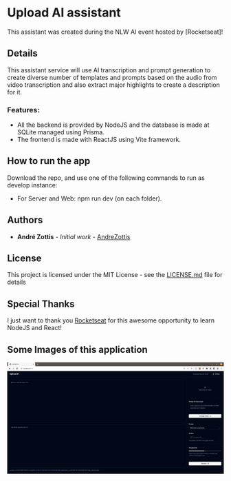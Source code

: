 # Upload AI assistant
This assistant was created during the NLW AI event hosted by [Rocketseat]! 

## Details
This assistant service will use AI transcription and prompt generation to create diverse number of templates and prompts based
on the audio from video transcription and also extract major highlights to create a description for it.

 ### Features:
 - All the backend is provided by NodeJS and the database is made at SQLite managed using Prisma.
 - The frontend is made with ReactJS using Vite framework.
 
 
## How to run the app
Download the repo, and use one of the following commands to run as develop instance:
 - For Server and Web: npm run dev  (on each folder).


## Authors

* **André Zottis** - *Initial work* - [AndreZottis](https://github.com/andrezottis)

## License

This project is licensed under the MIT License - see the [LICENSE.md](LICENSE.md) file for details

## Special Thanks
I just want to thank you [Rocketseat](https://rocketseat.com.br) for this awesome opportunity to learn NodeJS and React!

## Some Images of this application

<img src="images/nlwAI.png" width="700">
